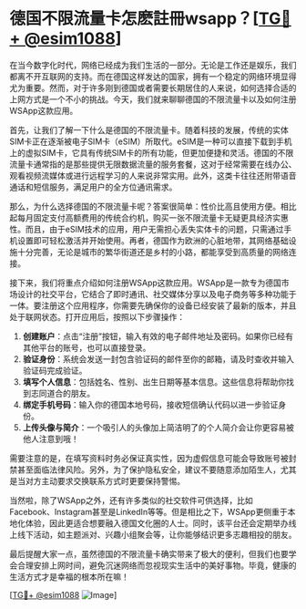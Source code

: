 # 德国不限流量卡怎麽註冊wsapp？[[TG💪+ @esim1088](https://t.me/s/esim1088)]

在当今数字化时代，网络已经成为我们生活的一部分。无论是工作还是娱乐，我们都离不开互联网的支持。而在德国这样发达的国家，拥有一个稳定的网络环境显得尤为重要。然而，对于许多刚到德国或者需要长期居住的人来说，如何选择合适的上网方式是一个不小的挑战。今天，我们就来聊聊德国的不限流量卡以及如何注册WSApp这款应用。

首先，让我们了解一下什么是德国的不限流量卡。随着科技的发展，传统的实体SIM卡正在逐渐被电子SIM卡（eSIM）所取代。eSIM是一种可以直接下载到手机上的虚拟SIM卡，它具有传统SIM卡的所有功能，但更加便捷和灵活。德国的不限流量卡通常指的是那些提供无限数据流量的服务套餐，这对于经常需要在线办公、观看视频流媒体或进行远程学习的人来说非常实用。此外，这类卡往往还附带语音通话和短信服务，满足用户的全方位通讯需求。

那么，为什么选择德国的不限流量卡呢？答案很简单：性价比高且使用方便。相比起每月固定支付高额费用的传统合约机，购买一张不限流量卡无疑更具经济实惠性。而且，由于eSIM技术的应用，用户无需担心丢失实体卡的问题，只需通过手机设置即可轻松激活并开始使用。再者，德国作为欧洲的心脏地带，其网络基础设施十分完善，无论是城市的繁华街道还是乡村的小路，都能享受到高质量的网络连接。

接下来，我们将重点介绍如何注册WSApp这款应用。WSApp是一款专为德国市场设计的社交平台，它结合了即时通讯、社交媒体分享以及电子商务等多种功能于一体。要注册这个应用程序，你需要先确保你的设备已经安装了最新的版本，并且处于联网状态。打开应用后，按照以下步骤操作：

1. **创建账户**：点击“注册”按钮，输入有效的电子邮件地址及密码。如果你已经有其他平台的账号，也可以直接登录。
2. **验证身份**：系统会发送一封包含验证码的邮件至你的邮箱，请及时查收并输入验证码完成验证。
3. **填写个人信息**：包括姓名、性别、出生日期等基本信息。这些信息将帮助你找到志同道合的朋友。
4. **绑定手机号码**：输入你的德国本地号码，接收短信确认代码以进一步验证身份。
5. **上传头像与简介**：一个吸引人的头像加上简洁明了的个人简介会让你更容易被他人注意到哦！

需要注意的是，在填写资料时务必保证真实性，因为虚假信息可能会导致账号被封禁甚至面临法律风险。另外，为了保护隐私安全，建议不要随意添加陌生人，尤其是当对方主动要求交换联系方式时更要保持警惕。

当然啦，除了WSApp之外，还有许多类似的社交软件可供选择，比如Facebook、Instagram甚至是LinkedIn等等。但是相比之下，WSApp更侧重于本地化体验，因此更适合想要融入德国文化圈的人士。同时，该平台还会定期举办线上线下活动，如主题派对、兴趣小组聚会等，让你能够结识更多志趣相投的朋友。

最后提醒大家一点，虽然德国的不限流量卡确实带来了极大的便利，但我们也要学会合理安排上网时间，避免沉迷网络而忽视现实生活中的美好事物。毕竟，健康的生活方式才是幸福的根本所在嘛！

[[TG💪+ @esim1088](https://t.me/s/esim1088) ![Image](https://i.postimg.cc/4NQfJmqS/Snipaste-2025-05-13-00-14-12.png)]